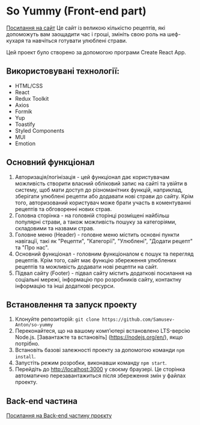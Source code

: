 # So Yummy (Front-end part)

[Посилання на сайт](https://samusev-anton.github.io/so-yummy/main) Це сайт із
великою кількістю рецептів, які допоможуть вам заощадити час і гроші, змініть
свою роль на шеф-кухаря та навчіться готувати улюблені страви.

Цей проект було створено за допомогою програми Create React App.

## Використовувані технології:

- HTML/CSS
- React
- Redux Toolkit
- Axios
- Formik
- Yup
- Toastify
- Styled Components
- MUI
- Emotion

## Основний функціонал

1. Авторизація/логінізація - цей функціонал дає користувачам можливість створити
   власний обліковий запис на сайті та увійти в систему, щоб мати доступ до
   різноманітних функцій, наприклад, зберігати улюблені рецепти або додавати
   нові страви до сайту. Крім того, авторизований користувач може брати участь в
   коментуванні рецептів та обговоренні нових страв.
2. Головна сторінка - на головній сторінці розміщені найбільш популярні страви,
   а також можливість пошуку за категоріями, складовими та назвами страв.
3. Головне меню (Header) - головне меню містить основні пункти навігації, такі
   як "Рецепти", "Категорії", "Улюблені", "Додати рецепт" та "Про нас".
4. Основний функціонал - головним функціоналом є пошук та перегляд рецептів.
   Крім того, сайт має функцію збереження улюблених рецептів та можливість
   додавати нові рецепти на сайт.
5. Підвал сайту (Footer) - підвал сайту містить додаткові посилання на соціальні
   мережі, інформацію про розробників сайту, контактну інформацію та інші
   додаткові ресурси.

## Встановлення та запуск проекту

1. Клонуйте репозиторій: `git clone https://github.com/Samusev-Anton/so-yummy`
2. Переконайтеся, що на вашому комп’ютері встановлено LTS-версію Node.js.
   [Завантажте та встановіть] (https://nodejs.org/en/), якщо потрібно.
3. Встановіть базові залежності проекту за допомогою команди `npm install`.
4. Запустіть режим розробки, виконавши команду `npm start`.
5. Перейдіть до [http://localhost:3000](http://localhost:3000) у своєму
   браузері. Це сторінка автоматично перезавантажиться після збереження змін у
   файлах проекту.

## Back-end частина

[Посилання на Back-end частину проєкту](https://github.com/Samusev-Anton/so-yummy-backend)
